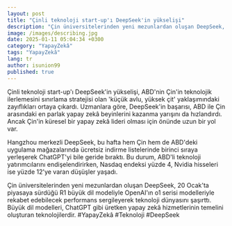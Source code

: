 ```yaml
---
layout: post
title: "Çinli teknoloji start-up'ı DeepSeek'in yükselişi"
description: "Çin üniversitelerinden yeni mezunlardan oluşan DeepSeek, 20 Ocak'ta piyasaya sürdüğü R1 büyük dil modeliyle OpenAI'ın o1 serisi modelleriyle rekabet edebilecek performans sergileyerek teknoloji dünyasını şaşırttı."
image: /images/describing.jpg
date: 2025-01-11 05:04:34 +0300
category: "YapayZekâ" 
tags: "YapayZekâ" 
lang: tr
author: isunion99
published: true
---
```


Çinli teknoloji start-up'ı DeepSeek'in yükselişi, ABD'nin Çin'in teknolojik ilerlemesini sınırlama stratejisi olan 'küçük avlu, yüksek çit' yaklaşımındaki zayıflıkları ortaya çıkardı. Uzmanlara göre, DeepSeek'in başarısı, ABD ile Çin arasındaki en parlak yapay zekâ beyinlerini kazanma yarışını da hızlandırdı. Ancak Çin'in küresel bir yapay zekâ lideri olması için önünde uzun bir yol var.

Hangzhou merkezli DeepSeek, bu hafta hem Çin hem de ABD'deki uygulama mağazalarında ücretsiz indirme listelerinde birinci sıraya yerleşerek ChatGPT'yi bile geride bıraktı. Bu durum, ABD'li teknoloji yatırımcılarını endişelendirirken, Nasdaq endeksi yüzde 4, Nvidia hisseleri ise yüzde 12'ye varan düşüşler yaşadı.

Çin üniversitelerinden yeni mezunlardan oluşan DeepSeek, 20 Ocak'ta piyasaya sürdüğü R1 büyük dil modeliyle OpenAI'ın o1 serisi modelleriyle rekabet edebilecek performans sergileyerek teknoloji dünyasını şaşırttı. Büyük dil modelleri, ChatGPT gibi üretken yapay zekâ hizmetlerinin temelini oluşturan teknolojilerdir. #YapayZekâ #Teknoloji #DeepSeek
